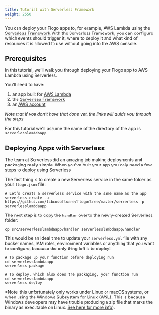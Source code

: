 ```yaml
---
title: Tutorial with Serverless Framework
weight: 2550
---
```


You can deploy your Flogo apps to, for example, AWS Lambda using the [Serverless Framework](https://serverless.com).With the Serverless Framework, you can configure which events should trigger it, where to deploy it and what kind of resources it is allowed to use without going into the AWS console.

## Prerequisites
In this tutorial, we’ll walk you through deploying your Flogo app to AWS Lambda using Serverless. 

You’ll need to have:

1. an app built for [AWS Lambda](https://tibcosoftware.github.io/flogo/faas/how-to/)
1. the [Serverless Framework](https://serverless.com/framework/docs/providers/aws/guide/quick-start/)
1. an [AWS account](https://docs.aws.amazon.com/lambda/latest/dg/welcome.html) 

_Note that if you don’t have that done yet, the links will guide you through the steps_

For this tutorial we'll assume the name of the directory of the app is `serverlesslambdaapp`

## Deploying Apps with Serverless
The team at Serverless did an amazing job making deployments and packaging really simple. When you've built your app you only need a few steps to deploy using Serverless.

The first thing is to create a new Serverless service in the same folder as your `flogo.json` file:
```
# Let’s create a serverless service with the same name as the app
serverless create -u https://github.com/tibcosoftware/flogo/tree/master/serverless -p serverlesslambdaapp
```

The next step is to copy the `handler` over to the newly-created Serverless folder:
```
cp src/serverlesslambdaapp/handler serverlesslambdaapp/handler
```

This would be an ideal time to update your `serverless.yml` file with any bucket names, IAM roles, environment variables or anything that you want to configure, because the only thing left is to deploy!
```
# To package up your function before deploying run
cd serverlesslambdaapp
serverless package

# To deploy, which also does the packaging, your function run
cd serverlesslambdaapp
serverless deploy
```

*Note: this unfortunately only works under Linux or macOS systems, or when using the Windows Subsystem for Linux (WSL). This is because Windows developers may have trouble producing a zip file that marks the binary as executable on Linux. [See here for more info](https://github.com/aws/aws-lambda-go)).
